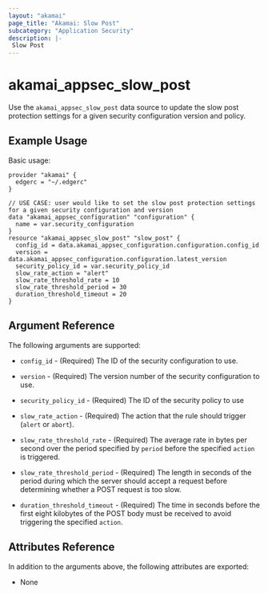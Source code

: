 ```yaml
---
layout: "akamai"
page_title: "Akamai: Slow Post"
subcategory: "Application Security"
description: |-
 Slow Post
---
```


# akamai_appsec_slow_post

Use the `akamai_appsec_slow_post` data source to update the slow post protection settings for a given security configuration version and policy.

## Example Usage

Basic usage:

```hcl
provider "akamai" {
  edgerc = "~/.edgerc"
}

// USE CASE: user would like to set the slow post protection settings for a given security configuration and version
data "akamai_appsec_configuration" "configuration" {
  name = var.security_configuration
}
resource "akamai_appsec_slow_post" "slow_post" {
  config_id = data.akamai_appsec_configuration.configuration.config_id
  version = data.akamai_appsec_configuration.configuration.latest_version
  security_policy_id = var.security_policy_id
  slow_rate_action = "alert"
  slow_rate_threshold_rate = 10
  slow_rate_threshold_period = 30
  duration_threshold_timeout = 20
}
```

## Argument Reference

The following arguments are supported:

* `config_id` - (Required) The ID of the security configuration to use.

* `version` - (Required) The version number of the security configuration to use.

* `security_policy_id` - (Required) The ID of the security policy to use

* `slow_rate_action` - (Required) The action that the rule should trigger (`alert` or `abort`).

* `slow_rate_threshold_rate` - (Required) The average rate in bytes per second over the period specified by `period` before the specified `action` is triggered.

* `slow_rate_threshold_period` - (Required) The length in seconds of the period during which the server should accept a request before determining whether a POST request is too slow.

* `duration_threshold_timeout` - (Required) The time in seconds before the first eight kilobytes of the POST body must be received to avoid triggering the specified `action`.


## Attributes Reference

In addition to the arguments above, the following attributes are exported:

* None

